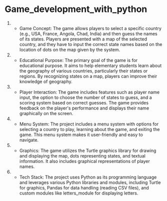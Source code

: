 # Game_development_with_python
1) - Game Concept: The game allows players to select a specific country (e.g., USA, France, Angola, Chad, India) and 
then guess the names of its states. Players are presented with a map of the selected country, and they have to input 
the correct state names based on the location of dots on the map given by the system.

2) - Educational Purpose: The primary goal of the game is for educational purpose. It aims to help elementary students
learn about the geography of various countries, particularly their states or regions. By recognizing states on a map,
players can improve their knowledge of geography.

3) - Player Interaction: The game includes features such as player name input, the option to choose the number of
states to guess, and a scoring system based on correct guesses. The game provides feedback on the player's performance
and displays their name graphically on the screen.

4) - Menu System: The project includes a menu system with options for selecting a country to play, learning about the
game, and exiting the game. This menu system makes it user-friendly and easy to navigate.

5) - Graphics: The game utilizes the Turtle graphics library for drawing and displaying the map, dots representing
states, and textual information. It also includes graphical representations of player names.

6) - Tech Stack: The project uses Python as its programming language and leverages various Python libraries and modules,
including Turtle for graphics, Pandas for data handling (reading CSV files), and custom modules like letters_module for
displaying letters.
